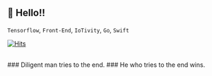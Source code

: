 ## 👋 Hello!!<br />
`Tensorflow`, `Front-End`, `IoTivity`, `Go`, `Swift`

[![Hits](https://hits.seeyoufarm.com/api/count/incr/badge.svg?url=https%3A%2F%2Fgithub.com%2Fzzsza)](https://hits.seeyoufarm.com) 

<br />
### Diligent man tries to the end.
### He who tries to the end wins.
